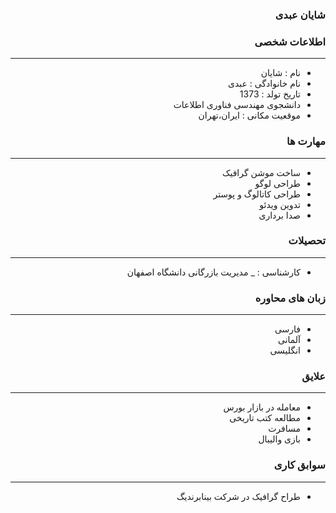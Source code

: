 <style type="text/css">
body{
 direction:rtl;
}
</style>
### شایان عبدی

### اطلاعات شخصی

---
+ نام : شایان
+ نام خانوادگی : عبدی
+ تاریخ تولد : 1373
+ دانشجوی مهندسی فناوری اطلاعات 
+ موقعیت مکانی : ایران،تهران


### مهارت ها

---
+ ساخت موشن گرافیک
+ طراحی لوگو
+ طراحی کاتالوگ و پوستر
+ تدوین ویدئو
+ صدا برداری

### تحصیلات

---
+ کارشناسی : 
_ مدیریت بازرگانی دانشگاه اصفهان 

### زبان های محاوره

---
+ فارسی
+ آلمانی
+ انگلیسی

### علایق

---
+ معامله در بازار بورس  
+ مطالعه کتب تاریخی
+ مسافرت
+ بازی والیبال

### سوابق کاری

---
+ طراح گرافیک در شرکت بینابرندیگ



